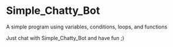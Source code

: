 # Simple_Chatty_Bot
A simple program using variables, conditions, loops, and functions

Just chat with Simple_Chatty_Bot and have fun ;)
